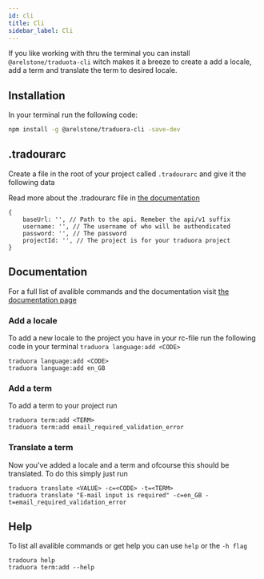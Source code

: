 ```yaml
---
id: cli
title: Cli
sidebar_label: Cli
---
```


If you like working with thru the terminal you can install `@arelstone/traduota-cli` witch makes it a breeze to create a add a locale, add a term and translate the term to desired locale.

## Installation
In your terminal run the following code:
```bash
npm install -g @arelstone/traduora-cli -save-dev
```

## .tradourarc
Create a file in the root of your project called `.tradourarc` and give it the following data 

Read more about the .tradourarc file in [the documentation](https://arelstone.github.io/traduora-cli/#/?id=traduorarc)

```
{
    baseUrl: '', // Path to the api. Remeber the api/v1 suffix
    username: '', // The username of who will be authendicated
    password: '', // The password
    projectId: '', // The project is for your traduora project
}
```

## Documentation
For a full list of avalible commands and the documentation visit [the documentation page](https://arelstone.github.io/traduora-cli)

### Add a locale 
To add a new locale to the project you have in your rc-file run the following code in your terminal `traduora language:add <CODE>`

```
traduora language:add <CODE>
traduora language:add en_GB
```

### Add a term
To add a term to your project run
```
traduora term:add <TERM>
traduora term:add email_required_validation_error
```

### Translate a term
Now you've added a locale and a term and ofcourse this should be translated. To do this simply just run
```
traduora translate <VALUE> -c=<CODE> -t=<TERM>
traduora translate "E-mail input is required" -c=en_GB -t=email_required_validation_error
```

## Help
To list all avalible commands or get help you can use `help` or the `-h flag`
```
tradoura help
traduora term:add --help
```

